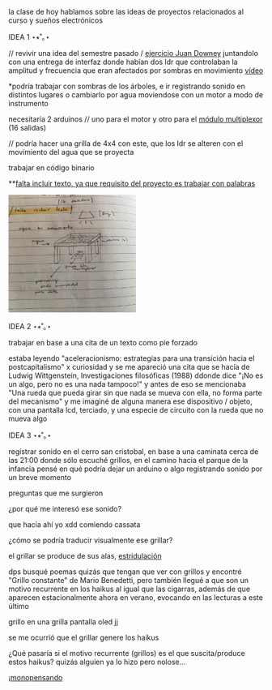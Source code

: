 la clase de hoy hablamos sobre las ideas de proyectos relacionados al curso y sueños electrónicos 


IDEA 1 ⋆⭒˚｡⋆ 

// revivir una idea del semestre pasado / [ejercicio Juan Downey](https://imported-antimony-2a2.notion.site/ejercicio-1-proyecto-electr-nico-1b7181213e17808a935feec4378c8fb5) juntandolo con una entrega de interfaz donde habían dos ldr que controlaban la amplitud y frecuencia que eran afectados por sombras en movimiento [vídeo](https://youtu.be/20gY2LFdpXo)


*podría trabajar con sombras de los árboles, e ir registrando sonido en distintos lugares o cambiarlo por agua moviendose con un motor a modo de instrumento 

necesitaría 2 arduinos // uno para el motor y otro para el [módulo multiplexor](https://afel.cl/products/modulo-multiplexor-cd74hc4067?srsltid=AfmBOorVeu3wy21e7VFYpzz-irFs-ix1ew7tZB59ta5vNJPLQ-QPA4D_) (16 salidas)

// podría hacer una grilla de 4x4 con este, que los ldr se alteren con el movimiento del agua que se proyecta

trabajar en código binario 

**<ins>falta incluir texto, ya que requisito del proyecto es trabajar con palabras</ins> 

<img src="https://github.com/404-gabi/taco122-037-bitacora-404-gabi/blob/main/clase11/imagenes/boceto.jpg?raw=true" width=50%>


IDEA 2 ⋆⭒˚｡⋆ 

trabajar en base a una cita de un texto como pie forzado 

estaba leyendo "aceleracionismo: estrategias para una transición hacia el postcapitalismo" x curiosidad y se me apareció una cita que se hacía de Ludwig Wittgenstein, Investigaciones filosóficas (1988) ddonde dice "¡No es un algo, pero no es una nada tampoco!" y antes de eso se mencionaba "Una rueda que pueda girar sin que nada se mueva con ella, no forma parte del mecanismo" y me imaginé de alguna manera ese dispositivo / objeto, con una pantalla lcd, terciado, y una especie de circuito con la rueda que no mueva algo


IDEA 3 ⋆⭒˚｡⋆ 

registrar sonido en el cerro san cristobal, en base a una caminata cerca de las 21:00 donde sólo escuché grillos, en el camino hacia el parque de la infancia pensé en qué podría dejar un arduino o algo registrando sonido por un breve momento

preguntas que me surgieron

¿por qué me interesó ese sonido?

que hacía ahí yo xdd comiendo cassata  

¿cómo se podría traducir visualmente ese grillar?


el grillar se produce de sus alas,  <ins>estridulación</ins> 

dps busqué poemas quizás que tengan que ver con grillos y encontré "Grillo constante" de Mario Benedetti, pero también llegué a que son un motivo recurrente en los haikus al igual que las cigarras, además de que aparecen estacionalmente ahora en verano, evocando en las lecturas a este último 

grillo en una grilla pantalla oled jj

se me ocurrió que el grillar genere los haikus

¿Qué pasaría si el motivo recurrente (grillos) es el que suscita/produce estos haikus?
quizás alguien ya lo hizo pero nolose...

¡[monopensando](./clase11/imagenes/monopensando.jpg)
